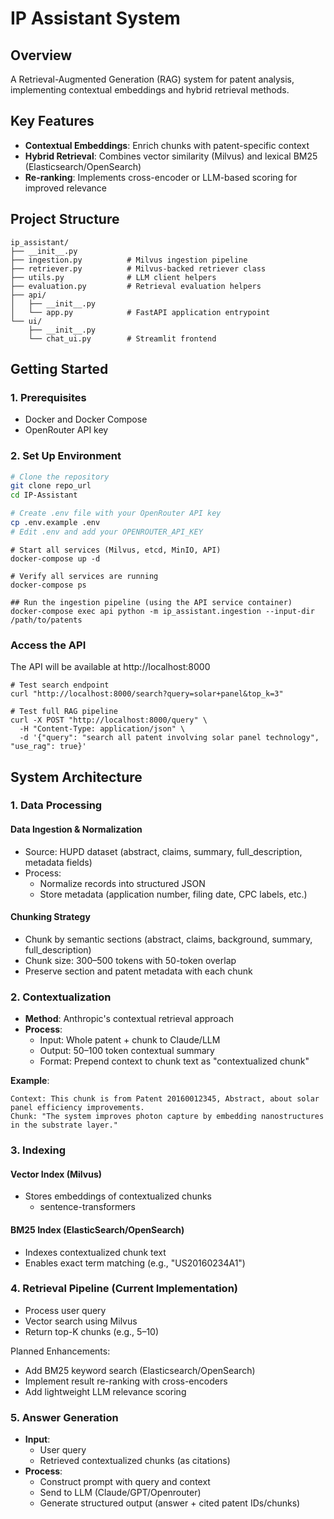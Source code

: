 # IP Assistant System

## Overview
A Retrieval-Augmented Generation (RAG) system for patent analysis, implementing contextual embeddings and hybrid retrieval methods.

## Key Features
- **Contextual Embeddings**: Enrich chunks with patent-specific context
- **Hybrid Retrieval**: Combines vector similarity (Milvus) and lexical BM25 (Elasticsearch/OpenSearch)
- **Re-ranking**: Implements cross-encoder or LLM-based scoring for improved relevance

## Project Structure
```
ip_assistant/
├── __init__.py
├── ingestion.py          # Milvus ingestion pipeline
├── retriever.py          # Milvus-backed retriever class
├── utils.py              # LLM client helpers
├── evaluation.py         # Retrieval evaluation helpers
├── api/
│   ├── __init__.py
│   └── app.py            # FastAPI application entrypoint
└── ui/
    ├── __init__.py
    └── chat_ui.py        # Streamlit frontend
```

## Getting Started

### 1. Prerequisites
- Docker and Docker Compose
- OpenRouter API key

### 2. Set Up Environment
```bash
# Clone the repository
git clone repo_url
cd IP-Assistant

# Create .env file with your OpenRouter API key
cp .env.example .env
# Edit .env and add your OPENROUTER_API_KEY
```

```
# Start all services (Milvus, etcd, MinIO, API)
docker-compose up -d

# Verify all services are running
docker-compose ps
```

```
## Run the ingestion pipeline (using the API service container)
docker-compose exec api python -m ip_assistant.ingestion --input-dir /path/to/patents
```

### Access the API
The API will be available at http://localhost:8000

```
# Test search endpoint
curl "http://localhost:8000/search?query=solar+panel&top_k=3"

# Test full RAG pipeline
curl -X POST "http://localhost:8000/query" \
  -H "Content-Type: application/json" \
  -d '{"query": "search all patent involving solar panel technology", "use_rag": true}'
```


## System Architecture

### 1. Data Processing
#### Data Ingestion & Normalization
- Source: HUPD dataset (abstract, claims, summary, full_description, metadata fields)
- Process:
  - Normalize records into structured JSON
  - Store metadata (application number, filing date, CPC labels, etc.)

#### Chunking Strategy
- Chunk by semantic sections (abstract, claims, background, summary, full_description)
- Chunk size: 300–500 tokens with 50-token overlap
- Preserve section and patent metadata with each chunk

### 2. Contextualization
- **Method**: Anthropic's contextual retrieval approach
- **Process**:
  - Input: Whole patent + chunk to Claude/LLM
  - Output: 50–100 token contextual summary
  - Format: Prepend context to chunk text as "contextualized chunk"

**Example**:
```
Context: This chunk is from Patent 20160012345, Abstract, about solar panel efficiency improvements.  
Chunk: "The system improves photon capture by embedding nanostructures in the substrate layer."
```

### 3. Indexing
#### Vector Index (Milvus)
- Stores embeddings of contextualized chunks
  - sentence-transformers

#### BM25 Index (ElasticSearch/OpenSearch)
- Indexes contextualized chunk text
- Enables exact term matching (e.g., "US20160234A1")

### 4. Retrieval Pipeline (Current Implementation)
- Process user query
- Vector search using Milvus
- Return top-K chunks (e.g., 5–10)

Planned Enhancements:
- Add BM25 keyword search (Elasticsearch/OpenSearch)
- Implement result re-ranking with cross-encoders
- Add lightweight LLM relevance scoring

### 5. Answer Generation
- **Input**:
  - User query
  - Retrieved contextualized chunks (as citations)
- **Process**:
  - Construct prompt with query and context
  - Send to LLM (Claude/GPT/Openrouter)
  - Generate structured output (answer + cited patent IDs/chunks)
